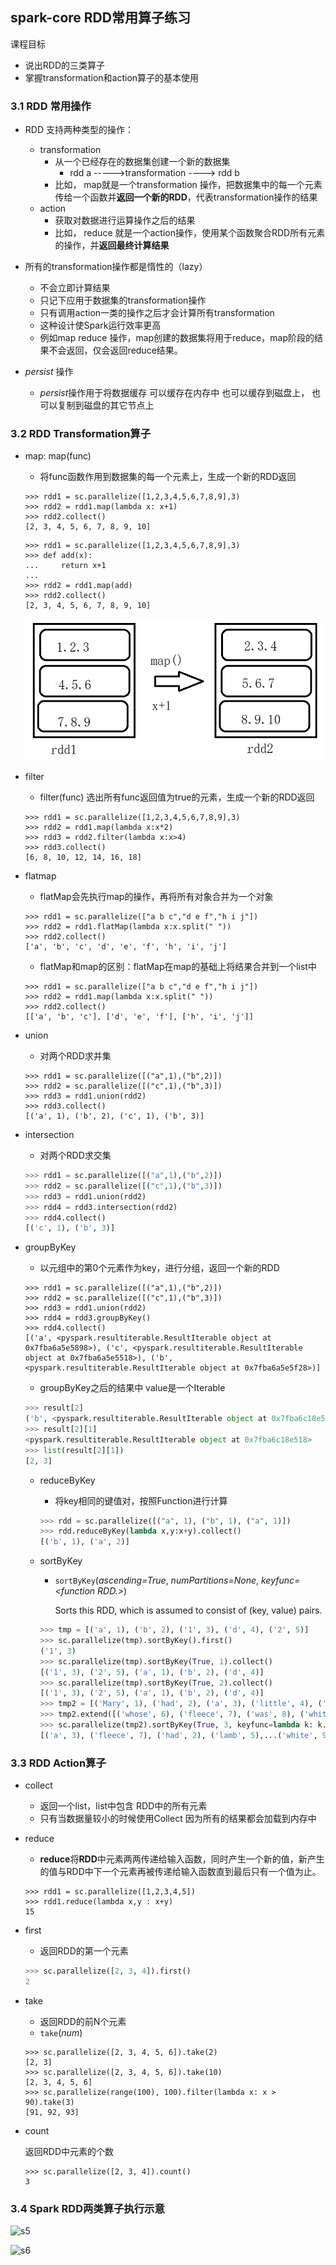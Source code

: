 ## spark-core RDD常用算子练习

课程目标

- 说出RDD的三类算子
- 掌握transformation和action算子的基本使用

### 3.1 RDD 常用操作

- RDD 支持两种类型的操作：
  - transformation
    - 从一个已经存在的数据集创建一个新的数据集
      - rdd a ----->transformation ----> rdd b
    - 比如， map就是一个transformation 操作，把数据集中的每一个元素传给一个函数并**返回一个新的RDD**，代表transformation操作的结果 
  - action
    - 获取对数据进行运算操作之后的结果
    - 比如， reduce 就是一个action操作，使用某个函数聚合RDD所有元素的操作，并**返回最终计算结果**

- 所有的transformation操作都是惰性的（lazy）
  - 不会立即计算结果
  - 只记下应用于数据集的transformation操作
  - 只有调用action一类的操作之后才会计算所有transformation
  - 这种设计使Spark运行效率更高
  - 例如map reduce 操作，map创建的数据集将用于reduce，map阶段的结果不会返回，仅会返回reduce结果。
- *persist* 操作
  - *persist*操作用于将数据缓存 可以缓存在内存中 也可以缓存到磁盘上， 也可以复制到磁盘的其它节点上

### 3.2 RDD Transformation算子

- map: map(func)

  - 将func函数作用到数据集的每一个元素上，生成一个新的RDD返回

  ``` shell
  >>> rdd1 = sc.parallelize([1,2,3,4,5,6,7,8,9],3)
  >>> rdd2 = rdd1.map(lambda x: x+1)
  >>> rdd2.collect()
  [2, 3, 4, 5, 6, 7, 8, 9, 10]
  ```

  ```shell
  >>> rdd1 = sc.parallelize([1,2,3,4,5,6,7,8,9],3)
  >>> def add(x):
  ...     return x+1
  ...
  >>> rdd2 = rdd1.map(add)
  >>> rdd2.collect()
  [2, 3, 4, 5, 6, 7, 8, 9, 10]
  ```

  

  ![](./img/rdd_map.png)

- filter

  - filter(func) 选出所有func返回值为true的元素，生成一个新的RDD返回

  ```shell
  >>> rdd1 = sc.parallelize([1,2,3,4,5,6,7,8,9],3)
  >>> rdd2 = rdd1.map(lambda x:x*2)
  >>> rdd3 = rdd2.filter(lambda x:x>4)
  >>> rdd3.collect()
  [6, 8, 10, 12, 14, 16, 18]
  ```

- flatmap

  - flatMap会先执行map的操作，再将所有对象合并为一个对象

  ```shell
  >>> rdd1 = sc.parallelize(["a b c","d e f","h i j"])
  >>> rdd2 = rdd1.flatMap(lambda x:x.split(" "))
  >>> rdd2.collect()
  ['a', 'b', 'c', 'd', 'e', 'f', 'h', 'i', 'j']
  ```

  - flatMap和map的区别：flatMap在map的基础上将结果合并到一个list中

  ```shell
  >>> rdd1 = sc.parallelize(["a b c","d e f","h i j"])
  >>> rdd2 = rdd1.map(lambda x:x.split(" "))
  >>> rdd2.collect()
  [['a', 'b', 'c'], ['d', 'e', 'f'], ['h', 'i', 'j']]
  ```

- union

  - 对两个RDD求并集

  ```shell
  >>> rdd1 = sc.parallelize([("a",1),("b",2)])
  >>> rdd2 = sc.parallelize([("c",1),("b",3)])
  >>> rdd3 = rdd1.union(rdd2)
  >>> rdd3.collect()
  [('a', 1), ('b', 2), ('c', 1), ('b', 3)]
  ```

- intersection

  - 对两个RDD求交集

  ```python
  >>> rdd1 = sc.parallelize([("a",1),("b",2)])
  >>> rdd2 = sc.parallelize([("c",1),("b",3)])
  >>> rdd3 = rdd1.union(rdd2)
  >>> rdd4 = rdd3.intersection(rdd2)
  >>> rdd4.collect()
  [('c', 1), ('b', 3)]
  ```

- groupByKey

  - 以元组中的第0个元素作为key，进行分组，返回一个新的RDD

  ```shell
  >>> rdd1 = sc.parallelize([("a",1),("b",2)])
  >>> rdd2 = sc.parallelize([("c",1),("b",3)])
  >>> rdd3 = rdd1.union(rdd2)
  >>> rdd4 = rdd3.groupByKey()
  >>> rdd4.collect()
  [('a', <pyspark.resultiterable.ResultIterable object at 0x7fba6a5e5898>), ('c', <pyspark.resultiterable.ResultIterable object at 0x7fba6a5e5518>), ('b', <pyspark.resultiterable.ResultIterable object at 0x7fba6a5e5f28>)]
  
  ```

  - groupByKey之后的结果中 value是一个Iterable

  ```python
  >>> result[2]
  ('b', <pyspark.resultiterable.ResultIterable object at 0x7fba6c18e518>)
  >>> result[2][1]
  <pyspark.resultiterable.ResultIterable object at 0x7fba6c18e518>
  >>> list(result[2][1])
  [2, 3]
  ```

  - reduceByKey

    - 将key相同的键值对，按照Function进行计算

    ```python
    >>> rdd = sc.parallelize([("a", 1), ("b", 1), ("a", 1)])
    >>> rdd.reduceByKey(lambda x,y:x+y).collect()
    [('b', 1), ('a', 2)]
    ```

  - sortByKey

    - `sortByKey`(*ascending=True*, *numPartitions=None*, *keyfunc=<function RDD.<lambda>>*)

      Sorts this RDD, which is assumed to consist of (key, value) pairs.

    ```python
    >>> tmp = [('a', 1), ('b', 2), ('1', 3), ('d', 4), ('2', 5)]
    >>> sc.parallelize(tmp).sortByKey().first()
    ('1', 3)
    >>> sc.parallelize(tmp).sortByKey(True, 1).collect()
    [('1', 3), ('2', 5), ('a', 1), ('b', 2), ('d', 4)]
    >>> sc.parallelize(tmp).sortByKey(True, 2).collect()
    [('1', 3), ('2', 5), ('a', 1), ('b', 2), ('d', 4)]
    >>> tmp2 = [('Mary', 1), ('had', 2), ('a', 3), ('little', 4), ('lamb', 5)]
    >>> tmp2.extend([('whose', 6), ('fleece', 7), ('was', 8), ('white', 9)])
    >>> sc.parallelize(tmp2).sortByKey(True, 3, keyfunc=lambda k: k.lower()).collect()
    [('a', 3), ('fleece', 7), ('had', 2), ('lamb', 5),...('white', 9), ('whose', 6)]
    ```

    

### 3.3 RDD Action算子

- collect

  - 返回一个list，list中包含 RDD中的所有元素
  - 只有当数据量较小的时候使用Collect 因为所有的结果都会加载到内存中

- reduce

  - **reduce**将**RDD**中元素两两传递给输入函数，同时产生一个新的值，新产生的值与RDD中下一个元素再被传递给输入函数直到最后只有一个值为止。

  ```shell
  >>> rdd1 = sc.parallelize([1,2,3,4,5])
  >>> rdd1.reduce(lambda x,y : x+y)
  15
  ```

- first

  - 返回RDD的第一个元素

  ```python
  >>> sc.parallelize([2, 3, 4]).first()
  2
  ```

- take

  - 返回RDD的前N个元素
  - `take`(*num*)

  ``` shell
  >>> sc.parallelize([2, 3, 4, 5, 6]).take(2)
  [2, 3]
  >>> sc.parallelize([2, 3, 4, 5, 6]).take(10)
  [2, 3, 4, 5, 6]
  >>> sc.parallelize(range(100), 100).filter(lambda x: x > 90).take(3)
  [91, 92, 93]
  ```

- count

  返回RDD中元素的个数

  ```
  >>> sc.parallelize([2, 3, 4]).count()
  3
  ```

### 3.4 Spark RDD两类算子执行示意

![s5](/img/s5.png)

![s6](/img/s6.png)